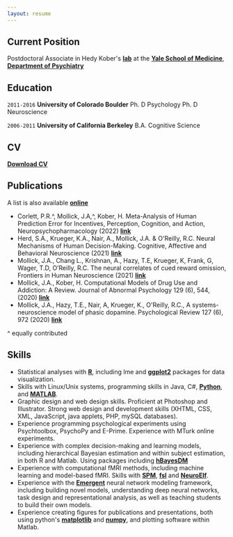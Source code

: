 ```yaml
---
layout: resume
---
```

## Current Position

Postdoctoral Associate in Hedy Kober's **[lab](https://canlab.yale.edu/)** at the **[Yale School of Medicine](https://medicine.yale.edu/)**, **[Department of Psychiatry](https://medicine.yale.edu/psychiatry/)**

## Education

`2011-2016`
__University of Colorado Boulder__
Ph. D Psychology
Ph. D Neuroscience

`2006-2011`
__University of California Berkeley__
B.A. Cognitive Science

## CV ##
**[Download CV](JessicaMollick_CV_Full_Latest_9_24_22_links.pdf)**

## Publications

A list is also available **[online](https://scholar.google.com/citations?user=N-qpWXUAAAAJ&hl=en)**

* Corlett, P.R.^, Mollick, J.A,^, Kober, H. Meta-Analysis of Human Prediction Error for Incentives, Perception, Cognition, and Action, Neuropsychopharmacology (2022) **[link](https://www.nature.com/articles/s41386-021-01264-3)**
* Herd, S.A., Krueger, K.A., Nair, A., Mollick, J.A. & O'Reilly, R.C. Neural Mechanisms of Human Decision-Making. Cognitive, Affective and Behavioral Neuroscience (2021) **[link](https://link.springer.com/article/10.3758/s13415-020-00842-0)**
* Mollick, J.A., Chang L., Krishnan, A., Hazy, T.E, Krueger, K, Frank, G, Wager, T.D, O’Reilly, R.C. The neural correlates of cued reward omission, Frontiers in Human Neuroscience (2021) **[link](https://www.frontiersin.org/articles/10.3389/fnhum.2021.615313/full)**
* Mollick, J.A., Kober, H. Computational Models of Drug Use and Addiction: A Review. Journal of Abnormal Psychology 129 (6), 544, (2020) **[link](https://canlab.yale.edu/sites/default/files/MollickKober_2020_computational_models_drug_use_addiction.pdf)**
* Mollick, J.A., Hazy, T.E., Nair, A, Krueger, K., O'Reilly, R.C., A systems-neuroscience model of phasic dopamine. Psychological Review 127 (6), 972 (2020) **[link](https://ccnlab.org/papers/MollickHazyKruegerEtAl20.pdf)**

^ equally contributed

## Skills
*	Statistical analyses with **[R](https://www.r-project.org/)**, including lme and **[ggplot2](https://ggplot2.tidyverse.org/index.html)** packages for data visualization.
*	Skills with Linux/Unix systems, programming skills in Java, C#,  **[Python](https://www.python.org/)**, and **[MATLAB](https://www.mathworks.com/products/matlab.html)**.
*	Graphic design and web design skills. Proficient at Photoshop and Illustrator. Strong web design and development skills (XHTML, CSS, XML, JavaScript, java applets, PHP, mySQL databases).
*	Experience programming psychological experiments using Psychtoolbox, PsychoPy and E-Prime. Experience with MTurk online experiments.
*	Experience with complex decision-making and learning models, including hierarchical Bayesian estimation and within subject estimation, in both R and Matlab. Using packages including **[hBayesDM](https://ccs-lab.github.io/hBayesDM/articles/getting_started.html)**
*	Experience with computational fMRI methods, including machine learning and model-based fMRI. Skills with **[SPM](https://www.fil.ion.ucl.ac.uk/spm/)**, **[fsl](https://fsl.fmrib.ox.ac.uk/fsl/fslwiki)** and **[NeuroElf](https://neuroelf.net/wiki/doku.php?id=start)**.
*	Experience with the **[Emergent](https://github.com/emer/emergent)** neural network modeling framework, including building novel models, understanding deep neural networks, task design and representational analysis, as well as teaching students to build their own models.
*	Experience creating figures for publications and presentations, both using python's **[matplotlib](https://matplotlib.org/)** and **[numpy](https://numpy.org/)**, and plotting software within Matlab.


<!-- ### Footer

Last updated: May 2013 -->
